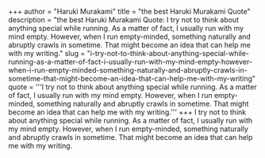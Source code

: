 +++
author = "Haruki Murakami"
title = "the best Haruki Murakami Quote"
description = "the best Haruki Murakami Quote: I try not to think about anything special while running. As a matter of fact, I usually run with my mind empty. However, when I run empty-minded, something naturally and abruptly crawls in sometime. That might become an idea that can help me with my writing."
slug = "i-try-not-to-think-about-anything-special-while-running-as-a-matter-of-fact-i-usually-run-with-my-mind-empty-however-when-i-run-empty-minded-something-naturally-and-abruptly-crawls-in-sometime-that-might-become-an-idea-that-can-help-me-with-my-writing"
quote = '''I try not to think about anything special while running. As a matter of fact, I usually run with my mind empty. However, when I run empty-minded, something naturally and abruptly crawls in sometime. That might become an idea that can help me with my writing.'''
+++
I try not to think about anything special while running. As a matter of fact, I usually run with my mind empty. However, when I run empty-minded, something naturally and abruptly crawls in sometime. That might become an idea that can help me with my writing.
